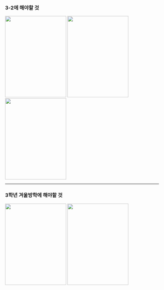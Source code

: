 <h3> 3-2에 해야할 것 </h3>

<p>
<img src = "https://user-images.githubusercontent.com/80030558/131632675-eeb6f944-d264-4fa1-a27c-f735eb6858e9.png" width = "200" height = "266">
<img src = "https://user-images.githubusercontent.com/80030558/131632703-16f0cc97-04db-48b3-9e94-f7cbf9e9e581.png" width = "200" height = "266">
<img src = "https://user-images.githubusercontent.com/80030558/131632735-3c0b8882-72ba-4b35-9c5f-c93d85037ccb.png" width = "200" height = "266">
</p>

<hr>

<h3> 3학년 겨울방학에 해야할 것</h3>

<p>
<img src = "https://user-images.githubusercontent.com/80030558/131632805-3aeb8ffd-956a-446e-98be-a9a7f3c4edc8.png" width = "200" height = "266">
<img src = "https://user-images.githubusercontent.com/80030558/131632849-e9e373dc-8c6c-4e53-aa7a-ab95b464f6c0.png" width = "200" height = "266">
</p>


